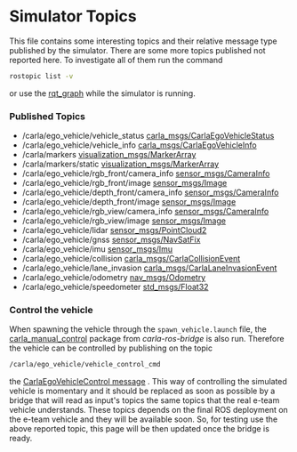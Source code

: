 # Simulator Topics
This file contains some interesting topics and their relative message type published by the simulator. There are some more topics published not reported here. To investigate all of them run the command 
```bash
rostopic list -v
```

or use the [rqt_graph](http://wiki.ros.org/rqt_graph) while the simulator is running.

### Published Topics
- /carla/ego_vehicle/vehicle_status [carla_msgs/CarlaEgoVehicleStatus](https://github.com/carla-simulator/ros-bridge/blob/0.9.6/carla_msgs/msg/CarlaEgoVehicleStatus.msg)
- /carla/ego_vehicle/vehicle_info [carla_msgs/CarlaEgoVehicleInfo](https://github.com/carla-simulator/ros-bridge/blob/0.9.6/carla_msgs/msg/CarlaEgoVehicleInfo.msg)
- /carla/markers [visualization_msgs/MarkerArray](http://docs.ros.org/en/noetic/api/visualization_msgs/html/msg/MarkerArray.html)
- /carla/markers/static [visualization_msgs/MarkerArray](http://docs.ros.org/en/noetic/api/visualization_msgs/html/msg/MarkerArray.html)
- /carla/ego_vehicle/rgb_front/camera_info [sensor_msgs/CameraInfo](http://docs.ros.org/en/melodic/api/sensor_msgs/html/msg/CameraInfo.html)
- /carla/ego_vehicle/rgb_front/image [sensor_msgs/Image](http://docs.ros.org/en/noetic/api/sensor_msgs/html/msg/Image.html)
- /carla/ego_vehicle/depth_front/camera_info [sensor_msgs/CameraInfo](http://docs.ros.org/en/melodic/api/sensor_msgs/html/msg/CameraInfo.html)
- /carla/ego_vehicle/depth_front/image [sensor_msgs/Image](http://docs.ros.org/en/noetic/api/sensor_msgs/html/msg/Image.html)
- /carla/ego_vehicle/rgb_view/camera_info [sensor_msgs/CameraInfo](http://docs.ros.org/en/melodic/api/sensor_msgs/html/msg/CameraInfo.html)
- /carla/ego_vehicle/rgb_view/image [sensor_msgs/Image](http://docs.ros.org/en/noetic/api/sensor_msgs/html/msg/Image.html)
- /carla/ego_vehicle/lidar [sensor_msgs/PointCloud2](https://docs.ros.org/en/api/sensor_msgs/html/msg/PointCloud2.html)
- /carla/ego_vehicle/gnss [sensor_msgs/NavSatFix](http://docs.ros.org/en/api/sensor_msgs/html/msg/NavSatFix.html)
- /carla/ego_vehicle/imu [sensor_msgs/Imu](http://docs.ros.org/en/api/sensor_msgs/html/msg/Imu.html)
- /carla/ego_vehicle/collision [carla_msgs/CarlaCollisionEvent](https://github.com/carla-simulator/ros-bridge/blob/0.9.6/carla_msgs/msg/CarlaCollisionEvent.msg)
- /carla/ego_vehicle/lane_invasion [carla_msgs/CarlaLaneInvasionEvent](https://github.com/carla-simulator/ros-bridge/blob/0.9.6/carla_msgs/msg/CarlaLaneInvasionEvent.msg)
- /carla/ego_vehicle/odometry [nav_msgs/Odometry](http://docs.ros.org/en/noetic/api/nav_msgs/html/msg/Odometry.html)
- /carla/ego_vehicle/speedometer [std_msgs/Float32](http://docs.ros.org/en/noetic/api/std_msgs/html/msg/Float32.html)

### Control the vehicle
When spawning the vehicle through the `spawn_vehicle.launch` file, the [carla_manual_control](https://carla.readthedocs.io/projects/ros-bridge/en/latest/carla_manual_control/) package from *carla-ros-bridge* is also run.
Therefore the vehicle can be controlled by publishing on the topic
```bash
/carla/ego_vehicle/vehicle_control_cmd
```
 the [CarlaEgoVehicleControl message](https://github.com/MPC-Berkeley/carla-ros-bridge/blob/master/carla_msgs/msg/CarlaEgoVehicleControl.msg) .
 This way of controlling the simulated vehicle is momentary and it should be replaced as soon as possible by a bridge that will read as input's topics the same topics that the real e-team vehicle understands. 
These topics depends on the final ROS deployment on the e-team vehicle and they will be available soon. So, for testing use the above reported topic, this page will be then updated once the bridge is ready.



